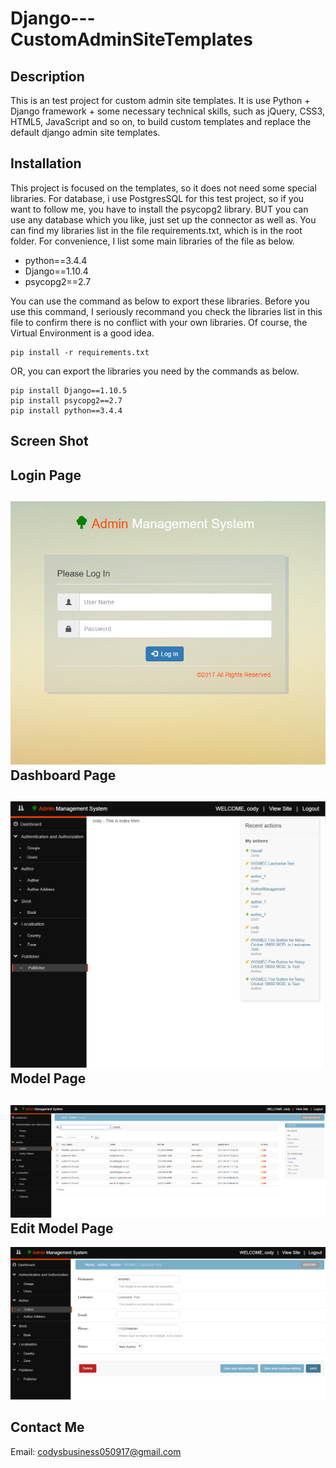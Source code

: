 Django---CustomAdminSiteTemplates
=============
Description
-------
  This is an test project for custom admin site templates. It is use Python + Django framework + some necessary technical skills, such as jQuery, CSS3, HTML5, JavaScript and so on, to build custom templates and replace the default django admin site templates.

Installation
--------
  This project is focused on the templates, so it does not need some special libraries. For database, i use PostgresSQL for this test project, so if you want to follow me, you have to install the psycopg2 library. BUT you can use any database which you like, just set up the connector as well as.
  You can find my libraries list in the file requirements.txt, which is in the root folder. For convenience, I list some main libraries of the file as below.
  * python==3.4.4
  * Django==1.10.4
  * psycopg2==2.7

  You can use the command as below to export these libraries. Before you use this command, I seriously recommand you check the libraries list in this file to confirm there is no conflict with your own libraries. Of course, the Virtual Environment is a good idea.

    pip install -r requirements.txt

  OR, you can export the libraries you need by the commands as below.

    pip install Django==1.10.5
    pip install psycopg2==2.7
    pip install python==3.4.4

Screen Shot
------
  Login Page
  ---
  ![Login Page](./templates/staticfiles/image/login.png "Login Page")
  Dashboard Page
  ---
  ![Dashboard Page](./templates/staticfiles/image/index.png "Dashboard Page")
  Model Page
  ---
  ![Model Page](./templates/staticfiles/image/model.png "Model Page")
  Edit Model Page
  ---
  ![Edit Model Page](./templates/staticfiles/image/edit.png "Edit Model Page")

Contact Me
------------------------------------------------
  Email: codysbusiness050917@gmail.com
